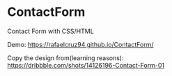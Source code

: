 # ContactForm
Contact Form with CSS/HTML

Demo: https://rafaelcruz94.github.io/ContactForm/

Copy the design from(learning reasons): https://dribbble.com/shots/14126196-Contact-Form-01
